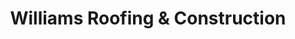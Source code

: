 ---
title: "Williams Roofing & Construction"
url: /pleasant-hill/williams-roofing-and-construction/
shop: wholesale
---